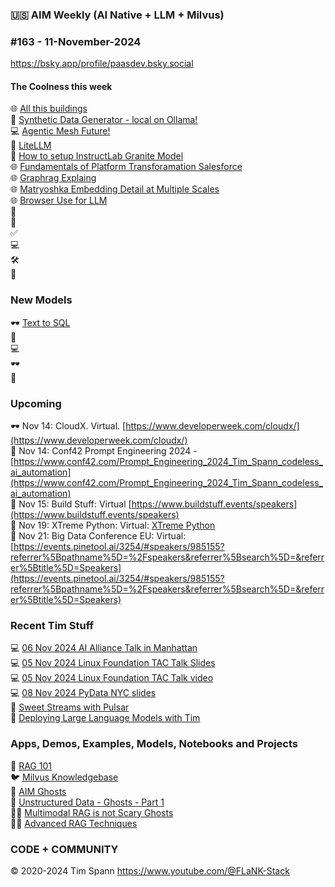 ### 🇺🇸 AIM Weekly (AI Native + LLM + Milvus)  
### #163 - 11-November-2024

https://bsky.app/profile/paasdev.bsky.social

#### The Coolness this week
🌐 [All this buildings](https://tech.marksblogg.com/ornl-fema-buildings.html)<br/>
📎 [Synthetic Data Generator - local on Ollama!](https://github.com/StacklokLabs/promptwright?tab=readme-ov-file)<br/>
💻 [Agentic Mesh Future!](https://towardsdatascience.com/agentic-mesh-the-future-of-generative-ai-enabled-autonomous-agent-ecosystems-d6a11381c979)<br/>
🫶 [LiteLLM](https://github.com/BerriAI/litellm)<br/>
📝 [How to setup InstructLab Granite Model](https://github.com/rhai-code/instructlab-granite-images/blob/main/README.md)<br/>
🌐 [Fundamentals of Platform Transforamation Salesforce](https://architect.salesforce.com/fundamentals/platform-transformation)<br/>
🌐 [Graphrag Explaing](https://zilliz.com/blog/graphrag-explained-enhance-rag-with-knowledge-graphs)<br/> 
🌐 [Matryoshka Embedding Detail at Multiple Scales](https://milvus.io/blog/matryoshka-embeddings-detail-at-multiple-scales)<br/>
🌐 [Browser Use for LLM](https://github.com/gregpr07/browser-use)<br/>
📎 []()<br/>
🤖 []()<br/>
✅ []()<br/>
💻 []()<br/>
🛠️ []()<br/>
🫶 []()<br/>

### New Models
🕶️ [Text to SQL](https://huggingface.co/PipableAI/pip-sql-1.3b)<br/>
🦾 []()<br/>
💻 [    ]()<br/>
🕶️ [  ]()<br/>
🍔 [ ]()<br/>


### Upcoming
🕶️ Nov 14: CloudX. Virtual. [https://www.developerweek.com/cloudx/](https://www.developerweek.com/cloudx/) <br/>
🍔 Nov 14: Conf42 Prompt Engineering 2024 - [https://www.conf42.com/Prompt_Engineering_2024_Tim_Spann_codeless_ai_automation](https://www.conf42.com/Prompt_Engineering_2024_Tim_Spann_codeless_ai_automation)<br/>
🧐 Nov 15: Build Stuff: Virtual [https://www.buildstuff.events/speakers](https://www.buildstuff.events/speakers)<br/>
🐍 Nov 19: XTreme Python: Virtual: [XTreme Python](https://xtremepython.dev/2024/schedule/)<br/>
🔋 Nov 21: Big Data Conference EU: Virtual: [https://events.pinetool.ai/3254/#speakers/985155?referrer%5Bpathname%5D=%2Fspeakers&referrer%5Bsearch%5D=&referrer%5Btitle%5D=Speakers](https://events.pinetool.ai/3254/#speakers/985155?referrer%5Bpathname%5D=%2Fspeakers&referrer%5Bsearch%5D=&referrer%5Btitle%5D=Speakers)<br/>



### Recent Tim Stuff

💻 [06 Nov 2024 AI Alliance Talk in Manhattan](https://www.slideshare.net/slideshow/tspann06-nov-2024_ai-alliance_nyc_-intro-to-data-prep-kit-and-open-source-rag/273079590)<br/>
💻 [05 Nov 2024 Linux Foundation TAC Talk Slides](https://www.slideshare.net/slideshow/2024-nov-05-linux-foundation-tac-talk-with-milvus/273100530)<br/>
💻 [05 Nov 2024 Linux Foundation TAC Talk video](https://www.youtube.com/watch?v=THEKomhftrU)<br/>
💻 [08 Nov 2024 PyData NYC slides](https://www.slideshare.net/slideshow/tspann08-nov-2024_pydatanyc_unstructured-data-processing-with-a-raspberry-pi-ai-kit-and-python/273076376)<br/>
📼 [Sweet Streams with Pulsar](https://www.youtube.com/watch?v=oAXXWKSCQQw&pp=ygUSIlRpbSBTcGFubiIgbWlsdnVz)<br/>
📼 [Deploying Large Language Models with Tim](https://www.youtube.com/watch?v=9sUAS06OTMQ)<br/>

### Apps, Demos, Examples, Models, Notebooks and Projects

🐍 [RAG 101](https://medium.com/@tspann/step-by-step-rag-101-with-milvus-813477a4e88d)<br/>
🐦 [Milvus Knowledgebase](https://github.com/tspannhw/AIM-Milvus-KB)<br/>
👻 [AIM Ghosts](https://github.com/tspannhw/AIM-Ghosts)<br/>
🚕 [Unstructured Data - Ghosts - Part 1](https://www.youtube.com/watch?v=5nCDzF4EVlA)<br/>
✍🏼 [Multimodal RAG is not Scary Ghosts](https://dzone.com/articles/multimodal-rag-is-not-scary-ghosts-are-scary)<br/>
✍🏼 [Advanced RAG Techniques](https://thenewstack.io/advanced-retrieval-augmented-generation-rag-techniques/)<br/>

### CODE + COMMUNITY 

&copy; 2020-2024 Tim Spann  https://www.youtube.com/@FLaNK-Stack
